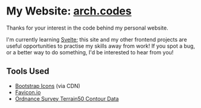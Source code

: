 # My Website: [arch.codes](https://arch.codes)
Thanks for your interest in the code behind my personal website.

I'm currently learning [Svelte](https://svelte.dev); this site and my other frontend projects are useful opportunities to practise my skills away from work! If you spot a bug, or a better way to do something, I'd be interested to hear from you!

## Tools Used
- [Bootstrap Icons](https://icons.getbootstrap.com/) (via CDN)
- [Favicon.io](https://favicon.io/emoji-favicons/compass)
- [Ordnance Survey Terrain50 Contour Data](https://www.ordnancesurvey.co.uk/business-government/products/terrain-50)